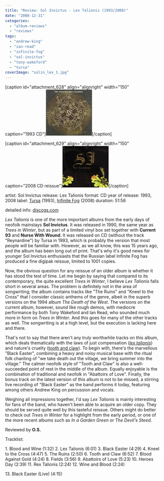 ```yaml
---
title: "Review: Sol Invictus - Lex Talionis (1993/2008)"
date: "2008-12-31"
categories: 
  - "album-reviews"
  - "reviews"
tags: 
  - "andrew-king"
  - "ian-read"
  - "infinite-fog"
  - "sol-invictus"
  - "tony-wakeford"
  - "tursa"
coverImage: "solin_lex_1.jpg"
---
```


\[caption id="attachment\_628" align="alignright" width="150" caption="1993 CD"\]![1993 CD cover](images/solin_lex_1.jpg "solin_lex_1")\[/caption\]

\[caption id="attachment\_629" align="alignright" width="150" caption="2008 CD reissue"\]![2008 CD reissue](images/solin_lex_2.jpg "solin_lex_2")\[/caption\]

artist: Sol Invictus release: Lex Talionis format: CD year of release: 1993, 2008 label: [Tursa](http://www.tursa.com/) (1993), [Infinite Fog](http://www.infinitefog.ru/) (2008) duration: 51:56

detailed info: [discogs.com](http://www.discogs.com/Sol-Invictus-Lex-Talionis/master/39696)

_Lex Talionis_ is one of the more important albums from the early days of neofolk mainstays **Sol Invictus**. It was released in 1990, the same year as _Trees in Winter_, but as part of a limited vinyl box set together with **Current 93** and **Nurse With Wound**. It was released on CD (without the track "Reynardine") by Tursa in 1993, which is probably the version that most people will be familiar with. However, as we all know, this was 15 years ago, and the album has been long out of print. That's why it's good news for younger Sol Invictus enthusiasts that the Russian label Infinite Fog has produced a fine digipak reissue, limited to 1001 copies.

Now, the obvious question for any reissue of an older album is whether it has stood the test of time. Let me begin by saying that compared to its contemporary, the quite excellent _Trees in Winter_, I believe _Lex Talionis_ falls short in several areas. The problem is definitely not in the area of songwriting; the album contains tracks like "The Ruins" and "Kneel to the Cross" that I consider classic anthems of the genre, albeit in the superb versions on the 1994 album _The Death of the West_. The versions on the current album, however, sound like rough demos, with mediocre performance by both Tony Wakeford and Ian Read, who sounded much more in form on _Trees in Winter_. And this goes for many of the other tracks as well. The songwriting is at a high level, but the execution is lacking here and there.

That's not to say that there aren't any truly worthwhile tracks on this album, which deals thematically with the laws of just compensation ([_lex talionis_](http://en.wikipedia.org/wiki/Lex_talionis#Definition_and_methods)) and nature's cruelty ([tooth and claw](http://www.phrases.org.uk/meanings/red-in-tooth-and-claw.html)). To begin with, there's the marvellous "Black Easter", combining a heavy and noisy musical base with the ritual folk chanting of "we take death out the village, we bring summer into the village." The calmer neofolk style of "Tooth and Claw" is also a well-succeeded point of rest in the middle of the album. Equally enjoyable is the combination of traditional and neofolk in "Abattoirs of Love". Finally, the bonus track on the latest version of this album is not to be missed, a stirring live recording of "Black Easter" as the band performs it today, featuring among others Andrew King on percussion and vocals.

Weighing all impressions together, I'd say _Lex Talionis_ is mainly interesting for fans of the band, who haven't been able to acquire an older copy. They should be served quite well by this tasteful reissue. Others might do better to check out _Trees in Winter_ for a highlight from the early period, or one of the more recent albums such as _In a Garden Green_ or _The Devil's Steed_.

Reviewed by **O.S.**

Tracklist:

1\. Blood and Wine (1:32) 2. Lex Talionis (6:01) 3. Black Easter (4:29) 4. Kneel to the Cross (4:47) 5. The Ruins (2:50) 6. Tooth and Claw (6:52) 7. Blood Against Gold (4:24) 8. Fields (3:56) 9. Abattoirs of Love (5:23) 10. Heroes Day (2:39) 11. Rex Talionis (2:24) 12. Wine and Blood (2:24)

13\. Black Easter (Live) (4:15)
